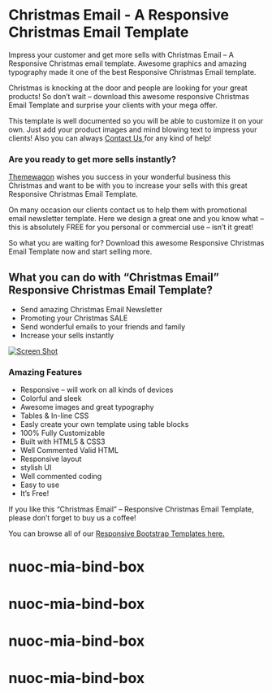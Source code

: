 Christmas Email -  A Responsive Christmas Email Template
===============

Impress your customer and get more sells with Christmas Email – A Responsive Christmas email template. Awesome graphics and amazing typography made it one of the best Responsive Christmas Email template.

Christmas is knocking at the door and people are looking for your great products! So don’t wait – download this awesome responsive Christmas Email Template and surprise your clients with your mega offer.

This template is well documented so you will be able to customize it on your own. Just add your product images and mind blowing text to impress your clients! Also you can always [Contact Us ](http://themewagon.com/contact/) for any kind of help!

### Are you ready to get more sells instantly?

[Themewagon](http://themewagon.com/) wishes you success in your wonderful business this Christmas and want to be with you to increase your sells with this great Responsive Christmas Email Template.

On many occasion our clients contact us to help them with promotional email newsletter template. Here we design a great one and you know what – this is absolutely FREE for you personal or commercial use – isn’t it great!

So what you are waiting for? Download this awesome Responsive Christmas Email Template now and start selling more. 

## What you can do with “Christmas Email” Responsive Christmas Email Template?

*   Send amazing Christmas Email Newsletter
*   Promoting your Christmas SALE
*   Send wonderful emails to your friends and family
*   Increase your sells instantly

[![Screen Shot](https://raw.githubusercontent.com/technext/christmas-email/master/christmas-email-.jpg)](http://themewagon.com)


### Amazing Features

*   Responsive – will work on all kinds of devices
*   Colorful and sleek
*   Awesome images and great typography
*   Tables &amp; In-line CSS
*   Easly create your own template using table blocks
*   100% Fully Customizable
*   Built with HTML5 &amp; CSS3
*   Well Commented Valid HTML
*   Responsive layout
*   stylish UI
*   Well commented coding
*   Easy to use
*   It’s Free!

If you like this “Christmas Email” – Responsive Christmas Email Template, please don’t forget to buy us a coffee!

You can browse all of our [Responsive Bootstrap Templates here.](http://themewagon.com/themes/)
# nuoc-mia-bind-box
# nuoc-mia-bind-box
# nuoc-mia-bind-box
# nuoc-mia-bind-box
